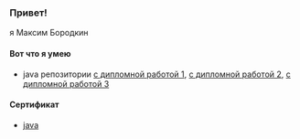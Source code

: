 ### Привет!
я Максим Бородкин
#### Вот что я умею
* java  репозитории [ с дипломной работой 1](https://github.com/Leo-Gold/java-diplom), [ с дипломной работой 2](https://github.com/Leo-Gold/javacore_1-middle-), [с дипломной работой 3](https://github.com/Leo-Gold/pcs-jd-diplom)
#### Сертификат
* [java](certificate.pdf)
